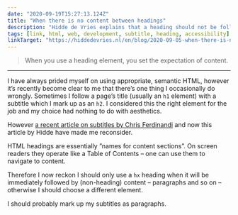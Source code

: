 ```yaml
---
date: "2020-09-19T15:27:13.124Z"
title: "When there is no content between headings"
description: "Hidde de Vries explains that a heading should not be followed by another heading without content in between"
tags: [link, html, web, development, subtitle, heading, accessibility]
linkTarget: "https://hiddedevries.nl/en/blog/2020-09-05-when-there-is-no-content-between-headings"
---
```

> When you use a heading element, you set the expectation of content.
---

I have always prided myself on using appropriate, semantic HTML, however it’s recently become clear to me that there’s one thing I occasionally do wrongly. Sometimes I follow a page’s title (usually an `h1` element) with a subtitle which I mark up as an `h2`. I considered this the right element for the job and my choice had nothing to do with aesthetics. 

However [a recent article on subtitles by Chris Ferdinandi](https://fuzzylogic.me/posts/2020-08-02-how-to-create-accessible-subtitles-on-go-make-things/) and now this article by Hidde have made me reconsider. 

HTML headings are essentially ”names for content sections”. On screen readers they operate like a Table of Contents – one can use them to navigate to content.

Therefore I now reckon I should only use a `hx` heading when it will be immediately followed by (non-heading) content – paragraphs and so on – otherwise I should choose a different element. 

I should probably mark up my subtitles as paragraphs.

